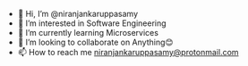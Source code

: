 - 👋 Hi, I’m @niranjankaruppasamy
- 👀 I’m interested in Software Engineering
- 🌱 I’m currently learning Microservices
- 💞️ I’m looking to collaborate on Anything😊
- 📫 How to reach me niranjankaruppasamy@protonmail.com

<!---
niranjankaruppasamy/niranjankaruppasamy is a ✨ special ✨ repository because its `README.md` (this file) appears on your GitHub profile.
You can click the Preview link to take a look at your changes.
--->
